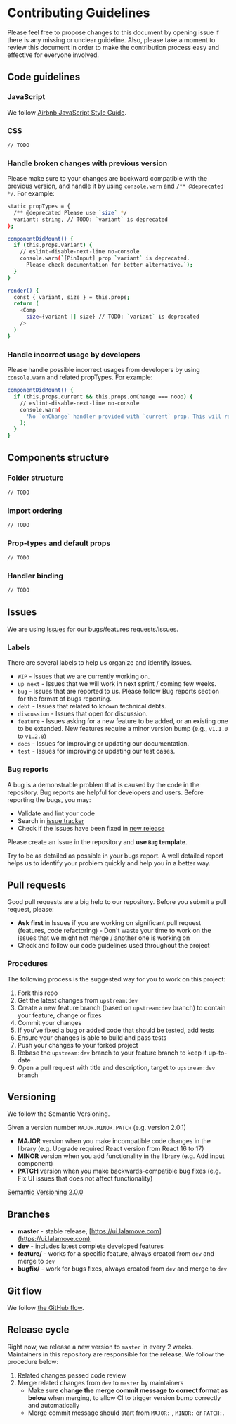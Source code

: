 # Contributing Guidelines
Please feel free to propose changes to this document by opening issue if there is any missing or unclear guideline. Also, please take a moment to review this document in order to make the contribution process easy and effective for everyone involved.

## Code guidelines

### JavaScript

We follow [Airbnb JavaScript Style Guide](https://github.com/airbnb/javascript).

### CSS
```bash
// TODO
```

### Handle broken changes with previous version

Please make sure to your changes are backward compatible with the previous version, and handle it by using `console.warn` and `/** @deprecated */`. For example:

```bash
static propTypes = {
  /** @deprecated Please use `size` */
  variant: string, // TODO: `variant` is deprecated
};

componentDidMount() {
  if (this.props.variant) {
    // eslint-disable-next-line no-console
    console.warn(`[PinInput] prop `variant` is deprecated. 
      Please check documentation for better alternative.`);
  }
}

render() {
  const { variant, size } = this.props;
  return (
    <Comp
      size={variant || size} // TODO: `variant` is deprecated
    />
  )
}
```

### Handle incorrect usage by developers

Please handle possible incorrect usages from developers by using `console.warn` and related propTypes. For example:

```bash
componentDidMount() {
  if (this.props.current && this.props.onChange === noop) {
    // eslint-disable-next-line no-console
    console.warn(
      'No `onChange` handler provided with `current` prop. This will render a read-only component.'
    );
  }
}
```

## Components structure

### Folder structure

```bash
// TODO
```

### Import ordering

```bash
// TODO
```

### Prop-types and default props

```bash
// TODO
```

### Handler binding

```bash
// TODO
```

## Issues

We are using [Issues](https://git.easygroup.co/lalamove/karang/issues) for our bugs/features requests/issues.

### Labels

There are several labels to help us organize and identify issues.

- `WIP` - Issues that we are currently working on.
- `up next` - Issues that we will work in next sprint / coming few weeks.
- `bug` - Issues that are reported to us. Please follow Bug reports section for the format of bugs reporting.
- `debt` - Issues that related to known technical debts.
- `discussion` - Issues that open for discussion.
- `feature` - Issues asking for a new feature to be added, or an existing one to be extended. New features require a minor version bump (e.g., `v1.1.0` to `v1.2.0`)
- `docs` - Issues for improving or updating our documentation.
- `test` - Issues for improving or updating our test cases.

### Bug reports

A bug is a demonstrable problem that is caused by the code in the repository. Bug reports are helpful for developers and users. Before reporting the bugs, you may:

- Validate and lint your code
- Search in [issue tracker](https://git.easygroup.co/lalamove/karang/issues)
- Check if the issues have been fixed in [new release](https://git.easygroup.co/lalamove/karang/tags)

Please create an issue in the repository and **use `Bug` template**. 

Try to be as detailed as possible in your bugs report. A well detailed report helps us to identify your problem quickly and help you in a better way.

## Pull requests

Good pull requests are a big help to our repository. Before you submit a pull request, please:

- **Ask first** in Issues if you are working on significant pull request (features, code refactoring) - Don't waste your time to work on the issues that we might not merge / another one is working on
- Check and follow our code guidelines used throughout the project

### Procedures

The following process is the suggested way for you to work on this project:

1. Fork this repo
2. Get the latest changes from `upstream:dev`
3. Create a new feature branch (based on `upstream:dev` branch) to contain your feature, change or fixes
4. Commit your changes
5. If you've fixed a bug or added code that should be tested, add tests
6. Ensure your changes is able to build and pass tests
7. Push your changes to your forked project
8. Rebase the `upstream:dev` branch to your feature branch to keep it up-to-date
9. Open a pull request with title and description, target to `upstream:dev` branch

## Versioning

We follow the Semantic Versioning.

Given a version number `MAJOR.MINOR.PATCH` (e.g. version 2.0.1)

- **MAJOR** version when you make incompatible code changes in the library (e.g. Upgrade required React version from React 16 to 17)
- **MINOR** version when you add functionality in the library (e.g. Add input component)
- **PATCH** version when you make backwards-compatible bug fixes (e.g. Fix UI issues that does not affect functionality)

[Semantic Versioning 2.0.0](https://semver.org/)

## Branches

- **master** - stable release, [https://ui.lalamove.com](https://ui.lalamove.com)
- **dev** - includes latest complete developed features
- **feature/<name>** - works for a specific feature, always created from `dev` and merge to `dev`
- **bugfix/<name>** - work for bugs fixes, always created from `dev` and merge to `dev`

## Git flow

We follow [the GitHub flow](https://guides.github.com/introduction/flow/).

## Release cycle

Right now, we release a new version to `master` in every 2 weeks. Maintainers in this repository are responsible for the release. We follow the procedure below:

1. Related changes passed code review
2. Merge related changes from `dev` to `master` by maintainers
    - Make sure **change the merge commit message to correct format as below** when merging, to allow CI to trigger version bump correctly and automatically
    - Merge commit message should start from `MAJOR:` , `MINOR:` or `PATCH:`.

